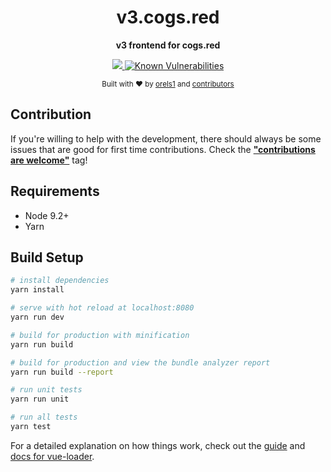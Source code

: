 <h1 align="center">v3.cogs.red</h1>
<p align="center">
  <strong>v3 frontend for cogs.red</strong>
</p>
<p align="center">
  <a href="https://circleci.com/gh/orels1/v3.cogs.red">
    <img src="https://circleci.com/gh/orels1/v3.cogs.red.svg?style=svg">
  </a>
  <a href="https://snyk.io/test/github/orels1/v3.cogs.red?targetFile=package.json">
    <img src="https://snyk.io/test/github/orels1/v3.cogs.red/badge.svg?targetFile=package.json&style=flat-square" alt="Known Vulnerabilities" data-canonical-src="https://snyk.io/test/github/orels1/v3.cogs.red?targetFile=package.json" style="max-width:100%;">
  </a>
</p>

<p align="center">
  <sub>Built with ❤︎ by
  <a href="https://twitter.com/orels1_">orels1</a> and
  <a href="https://github.com/orels1/v3.cogs.red/graphs/contributors">
    contributors
  </a>
</p>

## Contribution

If you're willing to help with the development, there should always be some issues that are good for first time contributions. Check the [**"contributions are welcome"**](https://github.com/orels1/v3.cogs.red/issues?q=is%3Aopen+is%3Aissue+label%3A%22contributions+are+welcome%22) tag!

## Requirements

- Node 9.2+
- Yarn

## Build Setup

``` bash
# install dependencies
yarn install

# serve with hot reload at localhost:8080
yarn run dev

# build for production with minification
yarn run build

# build for production and view the bundle analyzer report
yarn run build --report

# run unit tests
yarn run unit

# run all tests
yarn test
```

For a detailed explanation on how things work, check out the [guide](http://vuejs-templates.github.io/webpack/) and [docs for vue-loader](http://vuejs.github.io/vue-loader).
